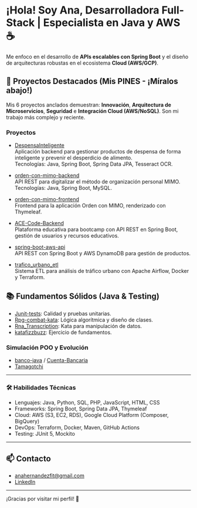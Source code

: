# ¡Hola! Soy Ana, Desarrolladora Full-Stack | Especialista en Java y AWS ☕️

Me enfoco en el desarrollo de **APIs escalables con Spring Boot** y el diseño de arquitecturas robustas en el ecosistema **Cloud (AWS/GCP)**.

## 🚀 Proyectos Destacados (Mis PINES - ¡Míralos abajo!)

Mis 6 proyectos anclados demuestran: **Innovación**, **Arquitectura de Microservicios**, **Seguridad** e **Integración Cloud (AWS/NoSQL)**. Son mi trabajo más complejo y reciente.

### Proyectos

- [DespensaInteligente](https://github.com/AnaBHernandez/DespensaInteligente)  
  Aplicación backend para gestionar productos de despensa de forma inteligente y prevenir el desperdicio de alimento.  
  Tecnologías: Java, Spring Boot, Spring Data JPA, Tesseract OCR.

- [orden-con-mimo-backend](https://github.com/AnaBHernandez/orden-con-mimo-backend)  
  API REST para digitalizar el método de organización personal MIMO.  
  Tecnologías: Java, Spring Boot, MySQL.

- [orden-con-mimo-frontend](https://github.com/AnaBHernandez/orden-con-mimo-frontend)  
  Frontend para la aplicación Orden con MIMO, renderizado con Thymeleaf.

- [ACE-Code-Backend](https://github.com/AnaBHernandez/ACE-Code-Backend)  
  Plataforma educativa para bootcamp con API REST en Spring Boot, gestión de usuarios y recursos educativos.

- [spring-boot-aws-api](https://github.com/AnaBHernandez/spring-boot-aws-api)  
  API REST con Spring Boot y AWS DynamoDB para gestión de productos.

- [trafico_urbano_etl](https://github.com/AnaBHernandez/trafico_urbano_etl)  
  Sistema ETL para análisis de tráfico urbano con Apache Airflow, Docker y Terraform.

## 📚 Fundamentos Sólidos (Java & Testing)

- [Junit-tests](https://github.com/AnaBHernandez/Junit-tests): Calidad y pruebas unitarias.
- [Rpg-combat-kata](https://github.com/AnaBHernandez/Rpg-combat-kata): Lógica algorítmica y diseño de clases.
- [Rna_Transcription](https://github.com/AnaBHernandez/Rna_Transcription): Kata para manipulación de datos.
- [katafizzbuzz](https://github.com/AnaBHernandez/katafizzbuzz): Ejercicio de fundamentos.

### Simulación POO y Evolución  
- [banco-java](https://github.com/AnaBHernandez/banco-java) / [Cuenta-Bancaria](https://github.com/AnaBHernandez/Cuenta-Bancaria)  
- [Tamagotchi](https://github.com/AnaBHernandez/Tamagotchi)  

---

### 🛠️ Habilidades Técnicas

- Lenguajes: Java, Python, SQL, PHP, JavaScript, HTML, CSS  
- Frameworks: Spring Boot, Spring Data JPA, Thymeleaf  
- Cloud: AWS (S3, EC2, RDS), Google Cloud Platform (Composer, BigQuery)  
- DevOps: Terraform, Docker, Maven, GitHub Actions  
- Testing: JUnit 5, Mockito  

---

## 📫 Contacto

- anahernandezfit@gmail.com  
- [LinkedIn](https://www.linkedin.com/in/anabelenhernandez)  

---

¡Gracias por visitar mi perfil! 🚀
